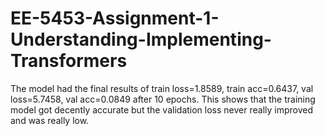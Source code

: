 # EE-5453-Assignment-1-Understanding-Implementing-Transformers

The model had the final results of train loss=1.8589, train acc=0.6437, val loss=5.7458, val acc=0.0849 after 10 epochs. This shows that the training model got decently accurate but the validation loss never really improved and was really low.
